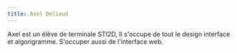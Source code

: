 ```yaml
---
title: Axel Deliaud
---
```

Axel est un élève de terminale STI2D,
Il s'occupe de tout le design interface et algorigramme.
S'occuper aussi de l'interface web.
